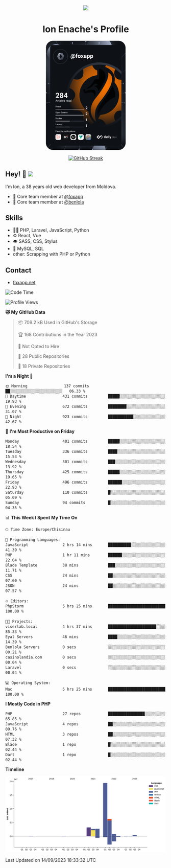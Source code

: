 <div id="header" align="center">
  <img src="https://media.giphy.com/media/M9gbBd9nbDrOTu1Mqx/giphy.gif" width="100"/>
	<h1>Ion Enache's Profile</h1>
</div>
<div align="center">
	<a href="https://app.daily.dev/foxapp"><img src="https://github.com/foxapp/foxapp/blob/master/devcard.svg" width="250" alt="Ion Enache's Dev Card"/></a>
</div>


<div align="center">
	
[![GitHub Streak](http://github-readme-streak-stats.herokuapp.com?user=foxapp&hide_border=true&date_format=M%20j%5B%2C%20Y%5D)](https://git.io/streak-stats)
	
</div>


## Hey! 👋 <img src="https://media.giphy.com/media/hvRJCLFzcasrR4ia7z/giphy.gif" width="30px"/>
I'm Ion, a 38 years old web developer from Moldova.


- 👥 Core team member at [@foxapp](https://github.com/foxapp)
- 👥 Core team member at [@benlola](https://github.com/benlola)

## Skills
- 👨‍💻 PHP, Laravel, JavaScript, Python
- ⚙️ React, Vue
- 👁️ SASS, CSS, Stylus
- 💽 MySQL, SQL
- other: Scrapping with PHP or Python

## Contact
- [foxapp.net](https://www.foxapp.net)

<!--START_SECTION:waka-->
![Code Time](http://img.shields.io/badge/Code%20Time-1%2C506%20hrs%2049%20mins-blue)

![Profile Views](http://img.shields.io/badge/Profile%20Views-0-blue)

**🐱 My GitHub Data** 

> 📦 709.2 kB Used in GitHub's Storage 
 > 
> 🏆 168 Contributions in the Year 2023
 > 
> 🚫 Not Opted to Hire
 > 
> 📜 28 Public Repositories 
 > 
> 🔑 18 Private Repositories 
 > 
**I'm a Night 🦉** 

```text
🌞 Morning                137 commits         ██░░░░░░░░░░░░░░░░░░░░░░░   06.33 % 
🌆 Daytime                431 commits         █████░░░░░░░░░░░░░░░░░░░░   19.93 % 
🌃 Evening                672 commits         ████████░░░░░░░░░░░░░░░░░   31.07 % 
🌙 Night                  923 commits         ███████████░░░░░░░░░░░░░░   42.67 % 
```
📅 **I'm Most Productive on Friday** 

```text
Monday                   401 commits         █████░░░░░░░░░░░░░░░░░░░░   18.54 % 
Tuesday                  336 commits         ████░░░░░░░░░░░░░░░░░░░░░   15.53 % 
Wednesday                301 commits         ███░░░░░░░░░░░░░░░░░░░░░░   13.92 % 
Thursday                 425 commits         █████░░░░░░░░░░░░░░░░░░░░   19.65 % 
Friday                   496 commits         ██████░░░░░░░░░░░░░░░░░░░   22.93 % 
Saturday                 110 commits         █░░░░░░░░░░░░░░░░░░░░░░░░   05.09 % 
Sunday                   94 commits          █░░░░░░░░░░░░░░░░░░░░░░░░   04.35 % 
```


📊 **This Week I Spent My Time On** 

```text
🕑︎ Time Zone: Europe/Chisinau

💬 Programming Languages: 
JavaScript               2 hrs 14 mins       ██████████░░░░░░░░░░░░░░░   41.39 % 
PHP                      1 hr 11 mins        ██████░░░░░░░░░░░░░░░░░░░   22.04 % 
Blade Template           38 mins             ███░░░░░░░░░░░░░░░░░░░░░░   11.71 % 
CSS                      24 mins             ██░░░░░░░░░░░░░░░░░░░░░░░   07.60 % 
JSON                     24 mins             ██░░░░░░░░░░░░░░░░░░░░░░░   07.57 % 

🔥 Editors: 
PhpStorm                 5 hrs 25 mins       █████████████████████████   100.00 % 

🐱‍💻 Projects: 
viserlab.local           4 hrs 37 mins       █████████████████████░░░░   85.33 % 
Eyal Servers             46 mins             ████░░░░░░░░░░░░░░░░░░░░░   14.39 % 
Benlola Servers          0 secs              ░░░░░░░░░░░░░░░░░░░░░░░░░   00.21 % 
casinolandia.com         0 secs              ░░░░░░░░░░░░░░░░░░░░░░░░░   00.04 % 
Laravel                  0 secs              ░░░░░░░░░░░░░░░░░░░░░░░░░   00.04 % 

💻 Operating System: 
Mac                      5 hrs 25 mins       █████████████████████████   100.00 % 
```

**I Mostly Code in PHP** 

```text
PHP                      27 repos            ████████████████░░░░░░░░░   65.85 % 
JavaScript               4 repos             ██░░░░░░░░░░░░░░░░░░░░░░░   09.76 % 
HTML                     3 repos             ██░░░░░░░░░░░░░░░░░░░░░░░   07.32 % 
Blade                    1 repo              █░░░░░░░░░░░░░░░░░░░░░░░░   02.44 % 
Dart                     1 repo              █░░░░░░░░░░░░░░░░░░░░░░░░   02.44 % 
```



**Timeline**

![Lines of Code chart](https://raw.githubusercontent.com/foxapp/foxapp/master/assets/bar_graph.png)


 Last Updated on 14/09/2023 18:33:32 UTC
<!--END_SECTION:waka-->
